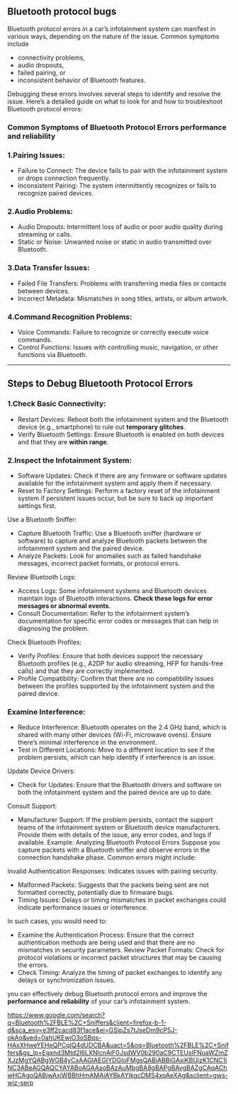 ## Bluetooth protocol bugs

Bluetooth protocol errors in a car’s infotainment system can manifest in various ways, depending on the nature of the issue. Common symptoms include 
* connectivity problems, 
* audio dropouts, 
* failed pairing, or 
* inconsistent behavior of Bluetooth features. 

Debugging these errors involves several steps to identify and resolve the issue. 
Here’s a detailed guide on what to look for and how to troubleshoot Bluetooth protocol errors:

### Common Symptoms of Bluetooth Protocol Errors **performance and reliability**

### 1.Pairing Issues:

* Failure to Connect: The device fails to pair with the infotainment system or drops connection frequently.
* Inconsistent Pairing: The system intermittently recognizes or fails to recognize paired devices.

### 2.Audio Problems:

* Audio Dropouts: Intermittent loss of audio or poor audio quality during streaming or calls.
* Static or Noise: Unwanted noise or static in audio transmitted over Bluetooth.

### 3.Data Transfer Issues:

* Failed File Transfers: Problems with transferring media files or contacts between devices.
* Incorrect Metadata: Mismatches in song titles, artists, or album artwork.

### 4.Command Recognition Problems:

* Voice Commands: Failure to recognize or correctly execute voice commands.
* Control Functions: Issues with controlling music, navigation, or other functions via Bluetooth.

---

## Steps to Debug Bluetooth Protocol Errors

### 1.Check Basic Connectivity:

* Restart Devices: Reboot both the infotainment system and the Bluetooth device (e.g., smartphone) to rule out **temporary glitches**.
* Verify Bluetooth Settings: Ensure Bluetooth is enabled on both devices and that they are **within range**.

### 2.Inspect the Infotainment System:

* Software Updates: Check if there are any firmware or software updates available for the infotainment system and apply them if necessary.
* Reset to Factory Settings: Perform a factory reset of the infotainment system if persistent issues occur, but be sure to back up important settings first.

Use a Bluetooth Sniffer:
* Capture Bluetooth Traffic: Use a Bluetooth sniffer (hardware or software) to capture and analyze Bluetooth packets between the infotainment system and the paired device.
* Analyze Packets: Look for anomalies such as failed handshake messages, incorrect packet formats, or protocol errors.

Review Bluetooth Logs:
* Access Logs: Some infotainment systems and Bluetooth devices maintain logs of Bluetooth interactions. **Check these logs for error messages or abnormal events**.
* Consult Documentation: Refer to the infotainment system’s documentation for specific error codes or messages that can help in diagnosing the problem.

Check Bluetooth Profiles:
* Verify Profiles: Ensure that both devices support the necessary Bluetooth profiles (e.g., A2DP for audio streaming, HFP for hands-free calls) and that they are correctly implemented.
* Profile Compatibility: Confirm that there are no compatibility issues between the profiles supported by the infotainment system and the paired device.

### Examine Interference:

* Reduce Interference: Bluetooth operates on the 2.4 GHz band, which is shared with many other devices (Wi-Fi, microwave ovens). Ensure there’s minimal interference in the environment.
* Test in Different Locations: Move to a different location to see if the problem persists, which can help identify if interference is an issue.

Update Device Drivers:
* Check for Updates: Ensure that the Bluetooth drivers and software on both the infotainment system and the paired device are up to date.

Consult Support:
* Manufacturer Support: If the problem persists, contact the support teams of the infotainment system or Bluetooth device manufacturers. Provide them with details of the issue, any error codes, and logs if available.
Example: Analyzing Bluetooth Protocol Errors
Suppose you capture packets with a Bluetooth sniffer and observe errors in the connection handshake phase. Common errors might include:

Invalid Authentication Responses: Indicates issues with pairing security.
* Malformed Packets: Suggests that the packets being sent are not formatted correctly, potentially due to firmware bugs.
* Timing Issues: Delays or timing mismatches in packet exchanges could indicate performance issues or interference.

In such cases, you would need to:

* Examine the Authentication Process: Ensure that the correct authentication methods are being used and that there are no mismatches in security parameters.
Review Packet Formats: Check for protocol violations or incorrect packet structures that may be causing the errors.
* Check Timing: Analyze the timing of packet exchanges to identify any delays or synchronization issues.

you can effectively debug Bluetooth protocol errors and improve the **performance and reliability** of your car’s infotainment system.

https://www.google.com/search?q=Bluetooth%2FBLE%2C+Sniffers&client=firefox-b-1-d&sca_esv=e3ff2cacd83f1ace&ei=GSipZs7tJseDm9cP5J-okAo&ved=0ahUKEwiO3oSBqs-HAxXHweYEHeQPCqIQ4dUDCBA&uact=5&oq=Bluetooth%2FBLE%2C+Sniffers&gs_lp=Egxnd3Mtd2l6LXNlcnAiF0JsdWV0b290aC9CTEUsIFNuaWZmZXJzMgYQABgWGB4yCxAAGIAEGIYDGIoFMgsQABiABBiGAxiKBUizK1CNC1iNC3ABeAGQAQCYAYABoAGAAaoBAzAuMbgBA8gBAPgBAvgBAZgCAqAChwHCAgoQABiwAxjWBBhHmAMAiAYBkAYIkgcDMS4xoAeXAg&sclient=gws-wiz-serp